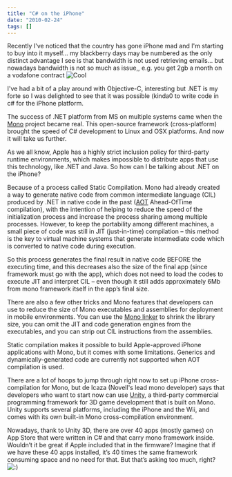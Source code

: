 ```yaml
---
title: "C# on the iPhone"
date: "2010-02-24"
tags: []
---
```


Recently I've noticed that the country has gone iPhone mad and I'm starting to buy into it myself... my blackberry days may be numbered as the only distinct advantage I see is that bandwidth is not used retrieving emails... but nowadays bandwidth is not so much as issue,, e.g. you get 2gb a month on a vodafone contract ![Cool](/blog/editors/tiny_mce3/plugins/emotions/img/smiley-cool.gif)

I've had a bit of a play around with Objective-C, interesting but .NET is my forte so I was delighted to see that it was possible (kinda0 to write code in c# for the iPhone platform.

The success of .NET platform from MS on multiple systems came when the [Mono](http://www.mono-project.com/Main_Page) project became real. This open-source framework (cross-platform) brought the speed of C# development to Linux and OSX platforms. And now it will take us further.

As we all know, Apple has a highly strict inclusion policy for third-party runtime environments, which makes impossible to distribute apps that use this technology, like .NET and Java. So how can I be talking about .NET on the iPhone?

Because of a process called Static Compilation. Mono had already created a way to generate native code from common intermediate language (CIL) produced by .NET in native code in the past ([AOT](http://www.mono-project.com/AOT) Ahead-OfTime compilation), with the intention of helping to reduce the speed of the initialization process and increase the process sharing among multiple processes. However, to keep the portability among different machines, a small piece of code was still in JIT (just-in-time) compilation – this method is the key to virtual machine systems that generate intermediate code which is converted to native code during execution.

So this process generates the final result in native code BEFORE the executing time, and this decreases also the size of the final app (since framework must go with the app), which does not need to load the codes to execute JIT and interpret CIL – even though it still adds approximately 6Mb from mono framework itself in the app’s final size.

There are also a few other tricks and Mono features that developers can use to reduce the size of Mono executables and assemblies for deployment in mobile environments. You can use the [Mono linker](http://www.mono-project.com/Linker) to shrink the library size, you can omit the JIT and code generation engines from the executables, and you can strip out CIL instructions from the assemblies.

Static compilation makes it possible to build Apple-approved iPhone applications with Mono, but it comes with some limitations. Generics and dynamically-generated code are currently not supported when AOT compilation is used.

There are a lot of hoops to jump through right now to set up iPhone cross-compilation for Mono, but de Icaza (Novell's lead mono developer) says that developers who want to start now can use [Unity](http://unity3d.com), a third-party commercial programming framework for 3D game development that is built on Mono. Unity supports several platforms, including the iPhone and the Wii, and comes with its own built-in Mono cross-compilation environment.

Nowadays, thank to Unity 3D, there are over 40 apps (mostly games) on App Store that were written in C# and that carry mono framework inside. Wouldn’t it be great if Apple included that in the firmware? Imagine that if we have these 40 apps installed, it’s 40 times the same framework consuming space and no need for that. But that’s asking too much, right? ![:\)](http://labs.maya.im/en/wp-includes/images/smilies/icon_smile.gif)
